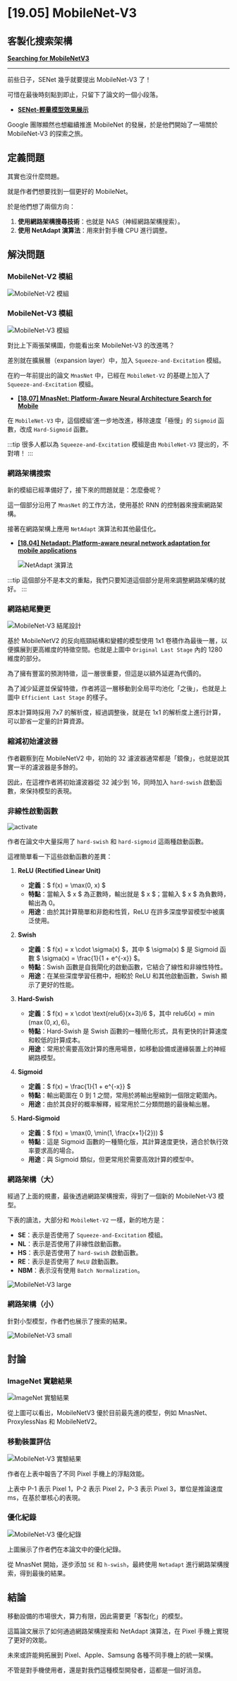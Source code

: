 # [19.05] MobileNet-V3

## 客製化搜索架構

[**Searching for MobileNetV3**](https://arxiv.org/pdf/1905.02244)

---

前些日子，SENet 幾乎就要提出 MobileNet-V3 了！

可惜在最後時刻點到即止，只留下了論文的一個小段落。

- [**SENet-輕量模型效果展示**](../1709-senet/index.md#輕量模型效果展示)

Google 團隊顯然也想繼續推進 MobileNet 的發展，於是他們開始了一場關於 MobileNet-V3 的探索之旅。

## 定義問題

其實也沒什麼問題。

就是作者們想要找到一個更好的 MobileNet。

於是他們想了兩個方向：

1. **使用網路架構搜尋技術**：也就是 NAS（神經網路架構搜索）。
2. **使用 NetAdapt 演算法**：用來針對手機 CPU 進行調整。

## 解決問題

### MobileNet-V2 模組

![MobileNet-V2 模組](./img/img2.jpg)

### MobileNet-V3 模組

![MobileNet-V3 模組](./img/img1.jpg)

對比上下兩張架構圖，你能看出來 MobileNet-V3 的改進嗎？

差別就在擴展層（expansion layer）中，加入 `Squeeze-and-Excitation` 模組。

在約一年前提出的論文 `MnasNet` 中，已經在 `MobileNet-V2` 的基礎上加入了 `Squeeze-and-Excitation` 模組。

- [**\[18.07\] MnasNet: Platform-Aware Neural Architecture Search for Mobile**](https://arxiv.org/abs/1807.11626)

在 `MobileNet-V3` 中，這個模組‘進一步地改進，移除速度「極慢」的 `Sigmoid` 函數，改成 `Hard-Sigmoid` 函數。

:::tip
很多人都以為 `Squeeze-and-Excitation` 模組是由 `MobileNet-V3` 提出的，不對唷！
:::

### 網路架構搜索

新的模組已經準備好了，接下來的問題就是：怎麼疊呢？

這一個部分沿用了 `MnasNet` 的工作方法，使用基於 RNN 的控制器來搜索網路架構。

接著在網路架構上應用 `NetAdapt` 演算法和其他最佳化。

- [**\[18.04\] Netadapt: Platform-aware neural network adaptation for mobile applications**](https://arxiv.org/abs/1804.03230)

  ![NetAdapt 演算法](./img/img3.jpg)

:::tip
這個部分不是本文的重點，我們只要知道這個部分是用來調整網路架構的就好。
:::

### 網路結尾變更

![MobileNet-V3 結尾設計](./img/img4.jpg)

基於 MobileNetV2 的反向瓶頸結構和變體的模型使用 1x1 卷積作為最後一層，以便擴展到更高維度的特徵空間。也就是上圖中 `Original Last Stage` 內的 1280 維度的部分。

為了擁有豐富的預測特徵，這一層很重要，但這是以額外延遲為代價的。

為了減少延遲並保留特徵，作者將這一層移動到全局平均池化「之後」，也就是上圖中 `Efficient Last Stage` 的樣子。

原本計算時採用 7x7 的解析度，經過調整後，就是在 1x1 的解析度上進行計算，可以節省一定量的計算資源。

### 縮減初始濾波器

作者觀察到在 MobileNetV2 中，初始的 32 濾波器通常都是「鏡像」，也就是說其實一半的濾波器是多餘的。

因此，在這裡作者將初始濾波器從 32 減少到 16，同時加入 `hard-swish` 啟動函數，來保持模型的表現。

### 非線性啟動函數

![activate](./img/img5.jpg)

作者在論文中大量採用了 `hard-swish` 和 `hard-sigmoid` 這兩種啟動函數。

這裡簡單看一下這些啟動函數的差異：

1. **ReLU (Rectified Linear Unit)**

   - **定義**：$ f(x) = \max(0, x) $
   - **特點**：當輸入 $ x $ 為正數時，輸出就是 $ x $；當輸入 $ x $ 為負數時，輸出為 0。
   - **用途**：由於其計算簡單和非飽和性質，ReLU 在許多深度學習模型中被廣泛使用。

2. **Swish**

   - **定義**：$ f(x) = x \cdot \sigma(x) $，其中 $ \sigma(x) $ 是 Sigmoid 函數 $ \sigma(x) = \frac{1}{1 + e^{-x}} $。
   - **特點**：Swish 函數是自我閘化的啟動函數，它結合了線性和非線性特性。
   - **用途**：在某些深度學習任務中，相較於 ReLU 和其他啟動函數，Swish 顯示了更好的性能。

3. **Hard-Swish**

   - **定義**：$ f(x) = x \cdot \text{relu6}(x+3)/6 $，其中 $\text{relu6}(x) = \min(\max(0,x), 6)$。
   - **特點**：Hard-Swish 是 Swish 函數的一種簡化形式，具有更快的計算速度和較低的計算成本。
   - **用途**：常用於需要高效計算的應用場景，如移動設備或邊緣裝置上的神經網路模型。

4. **Sigmoid**

   - **定義**：$ f(x) = \frac{1}{1 + e^{-x}} $
   - **特點**：輸出範圍在 0 到 1 之間，常用於將輸出壓縮到一個限定範圍內。
   - **用途**：由於其良好的概率解釋，經常用於二分類問題的最後輸出層。

5. **Hard-Sigmoid**
   - **定義**：$ f(x) = \max(0, \min(1, \frac{x+1}{2})) $
   - **特點**：這是 Sigmoid 函數的一種簡化版，其計算速度更快，適合於執行效率要求高的場合。
   - **用途**：與 Sigmoid 類似，但更常用於需要高效計算的模型中。

### 網路架構（大）

經過了上面的規畫，最後透過網路架構搜索，得到了一個新的 MobileNet-V3 模型。

下表的讀法，大部分和 `MobileNet-V2` 一樣，新的地方是：

- **SE**：表示是否使用了 `Squeeze-and-Excitation` 模組。
- **NL**：表示是否使用了非線性啟動函數。
- **HS**：表示是否使用了 `hard-swish` 啟動函數。
- **RE**：表示是否使用了 `ReLU` 啟動函數。
- **NBM**：表示沒有使用 `Batch Normalization`。

![MobileNet-V3 large](./img/img6.jpg)

### 網路架構（小）

針對小型模型，作者們也展示了搜索的結果。

![MobileNet-V3 small](./img/img7.jpg)

## 討論

### ImageNet 實驗結果

![ImageNet 實驗結果](./img/img9.jpg)

從上圖可以看出，MobileNetV3 優於目前最先進的模型，例如 MnasNet、ProxylessNas 和 MobileNetV2。

### 移動裝置評估

![MobileNet-V3 實驗結果](./img/img8.jpg)

作者在上表中報告了不同 Pixel 手機上的浮點效能。

上表中 P-1 表示 Pixel 1，P-2 表示 Pixel 2，P-3 表示 Pixel 3，單位是推論速度 ms，在基於單核心的表現。

### 優化紀錄

![MobileNet-V3 優化紀錄](./img/img10.jpg)

上圖展示了作者們在本論文中的優化紀錄。

從 MnasNet 開始，逐步添加 `SE` 和 `h-swish`，最終使用 `Netadapt` 進行網路架構搜索，得到最後的結果。

## 結論

移動設備的市場很大，算力有限，因此需要更「客製化」的模型。

這篇論文展示了如何通過網路架構搜索和 NetAdapt 演算法，在 Pixel 手機上實現了更好的效能。

未來或許能夠拓展到 Pixel、Apple、Samsung 各種不同手機上的統一架構。

不管是對手機使用者，還是對我們這種模型開發者，這都是一個好消息。
